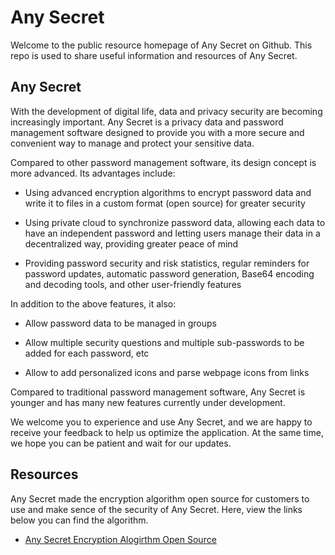 # Any Secret

Welcome to the public resource homepage of Any Secret on Github. This repo is used to share useful information and resources of Any Secret.

## Any Secret

With the development of digital life, data and privacy security are becoming increasingly important. Any Secret is a privacy data and password management software designed to provide you with a more secure and convenient way to manage and protect your sensitive data.

Compared to other password management software, its design concept is more advanced. Its advantages include:

- Using advanced encryption algorithms to encrypt password data and write it to files in a custom format (open source) for greater security

- Using private cloud to synchronize password data, allowing each data to have an independent password and letting users manage their data in a decentralized way, providing greater peace of mind

- Providing password security and risk statistics, regular reminders for password updates, automatic password generation, Base64 encoding and decoding tools, and other user-friendly features

In addition to the above features, it also:

- Allow password data to be managed in groups 

- Allow multiple security questions and multiple sub-passwords to be added for each password, etc

- Allow to add personalized icons and parse webpage icons from links

Compared to traditional password management software, Any Secret is younger and has many new features currently under development.

We welcome you to experience and use Any Secret, and we are happy to receive your feedback to help us optimize the application. At the same time, we hope you can be patient and wait for our updates.

## Resources

Any Secret made the encryption algorithm open source for customers to use and make sence of the security of Any Secret. Here, view the links below you can find the algorithm.

- [Any Secret Encryption Alogirthm Open Source](./algorithm/ALGORITHM.md)
